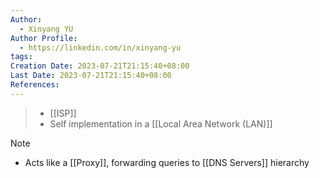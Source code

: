 ```yaml
---
Author:
  - Xinyang YU
Author Profile:
  - https://linkedin.com/in/xinyang-yu
tags:
Creation Date: 2023-07-21T21:15:40+08:00
Last Date: 2023-07-21T21:15:40+08:00
References:
---
```

>- [[ISP]]
>- Self implementation in a [[Local Area Network (LAN)]]

>[!note] 
>- Acts like a [[Proxy]], forwarding queries to [[DNS Servers]] hierarchy